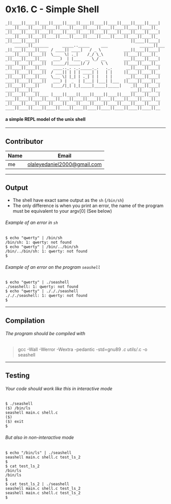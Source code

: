 # 0x16. C - Simple Shell

```
_||____||____||____||____||____||____||____||____||____||____||____|
____||____||____||____||____||____||____||____||____||____||____||_
_||____||____||____||____||____||____||____||____||____||____||____|
____||____||____||____||____||____||____||____||____||____||____||_
_||____||____||                                        ||____||____|
    ______||_______      _____.._____     ___              ______||___
_||____||____||___	/ ____|| ____|   / _ \          ___||____||____| 
____||____||____||	\___  \| ._|    /_/ \_\         ||____||____||_  
_||____||____||___	 ___)  | |___  __ \_/ __        ___||____||____| 
____||____||____||	|_____/|_____|/ /     \ \       ||____||____||__ 
_||____||____||___	 ____.._. ._._____._.   ._.      __||____||____| 
____||____||____||	/ ___|| | | | ____| |   | |     ||____||____||__  
_||____||____||___	\___ \| |_| | ._| | |   | |      __||____||____|
____||____||____||	 ___) |  _  | |___| |___| |___  ||____||____||__ 
_||____||____||   	|____/|_| |_|_____|_____|_____|    _||___||____| 
____||____||___                                        ___||____||__
_||____||____||____ |____||____||____||____||____||____||____||____|
____||____||____||____||____||____||____||____||____||____||____||__
_||____||____||____||____||____||____||____||____||____||____||____|
____||____||____||____||____||____||____||____||____||____||____||__

```

####  a simple REPL model of the unix shell
<hr>

## Contributor

|Name|Email|
| --- | --- |
| me | olaleyedaniel2000@gmail.com |

<hr>

## Output

* The shell have exact same output as the `sh` (`/bin/sh`)
* The only difference is when you print an error, the name of the program must be equivalent to your argv[0] (See below)

###### Example of an error in `sh`

```shell
$ echo "qwerty" | /bin/sh
/bin/sh: 1: qwerty: not found
$ echo "qwerty" | /bin/../bin/sh
/bin/../bin/sh: 1: qwerty: not found
$
```

###### Example of an error on the program `seashell`

```shell
$ echo "qwerty" | ./seashell
./seashell: 1: qwerty: not found
$ echo "qwerty" | ./././seashell
./././seashell: 1: qwerty: not found
$
```

<hr>

## Compilation

###### The program should be compiled with
>
> gcc -Wall -Werror -Wextra -pedantic -std=gnu89 *.c utils/*.c -o seashell

<hr>

## Testing

###### Your code should work like this in interactive mode

```shell
$ ./seashell
($) /bin/ls
seashell main.c shell.c
($)
($) exit
$
```

###### But also in non-interactive mode

```shell
$ echo "/bin/ls" | ./seashell
seashell main.c shell.c test_ls_2
$
$ cat test_ls_2
/bin/ls
/bin/ls
$
$ cat test_ls_2 | ./seashell
seashell main.c shell.c test_ls_2
seashell main.c shell.c test_ls_2
$

